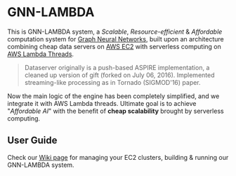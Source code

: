 # GNN-LAMBDA

This is GNN-LAMBDA system, a *Scalable*, *Resource-efficient* & *Affordable*
computation system for
[Graph Neural Networks](https://tkipf.github.io/graph-convolutional-networks/),
built upon an architecture combining cheap data servers on
[AWS EC2](https://aws.amazon.com/ec2/) with serverless computing on
[AWS Lambda Threads](https://aws.amazon.com/lambda/).

> Dataserver originally is a push-based ASPIRE implementation, a cleaned up version of gift (forked on July 06, 2016). Implemented streaming-like processing as in Tornado (SIGMOD'16) paper.

Now the main logic of the engine has been completely simplified, and we integrate it with AWS Lambda threads. Ultimate goal is to achieve "*Affordable AI*" with the benefit of **cheap scalability** brought by serverless computing.



## User Guide

Check our [Wiki page](https://bitbucket.org/jothor/dorylus/wiki/Home) for managing your EC2 clusters, building & running our GNN-LAMBDA system.
